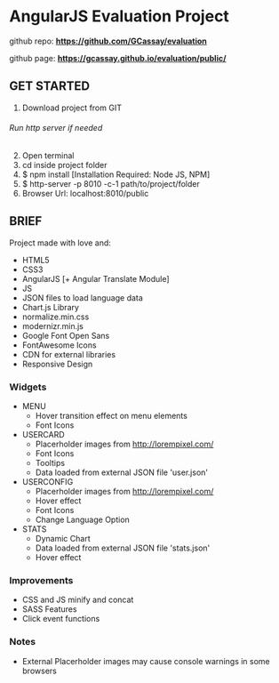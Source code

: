 # AngularJS Evaluation Project
github repo: **https://github.com/GCassay/evaluation**

github page: **https://gcassay.github.io/evaluation/public/**

## GET STARTED
1. Download project from GIT

###### *Run http server if needed*
2. Open terminal
3. cd inside project folder
4. $ npm install [Installation Required: Node JS, NPM]
5. $ http-server -p 8010 -c-1 path/to/project/folder
7. Browser Url: localhost:8010/public

## BRIEF
Project made with love and:
- HTML5
- CSS3
- AngularJS [+ Angular Translate Module]
- JS
- JSON files to load language data
- Chart.js Library
- normalize.min.css
- modernizr.min.js
- Google Font Open Sans
- FontAwesome Icons
- CDN for external libraries
- Responsive Design

### Widgets
- MENU
  - Hover transition effect on menu elements
  - Font Icons
- USERCARD
  - Placerholder images from http://lorempixel.com/
  - Font Icons
  - Tooltips
  - Data loaded from external JSON file 'user.json'
- USERCONFIG
  - Placerholder images from http://lorempixel.com/
  - Hover effect
  - Font Icons
  - Change Language Option
- STATS
  - Dynamic Chart
  - Data loaded from external JSON file 'stats.json'
  - Hover effect

### Improvements
- CSS and JS minify and concat
- SASS Features
- Click event functions

### Notes
- External Placerholder images may cause console warnings in some browsers

